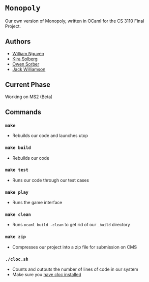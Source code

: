 # `Monopoly`
Our own version of Monopoly, written in OCaml for the CS 3110 Final Project.

## Authors
- [William Nguyen](https://github.com/wnguyen10)
- [Kira Solberg](https://github.com/kirasolberg)
- [Owen Sorber](https://github.com/owsorber)
- [Jack Williamson](https://github.com/jew256)


## Current Phase
Working on MS2 (Beta)

## Commands
### `make`
- Rebuilds our code and launches utop 
### `make build`
- Rebuilds our code
### `make test`
- Runs our code through our test cases
### `make play`
- Runs the game interface
### `make clean`
- Runs `ocaml build -clean` to get rid of our `_build` directory
### `make zip`
- Compresses our project into a zip file for submission on CMS
### `./cloc.sh`
- Counts and outputs the number of lines of code in our system
- Make sure you [have cloc installed](https://github.com/AlDanial/cloc#install-via-package-manager)